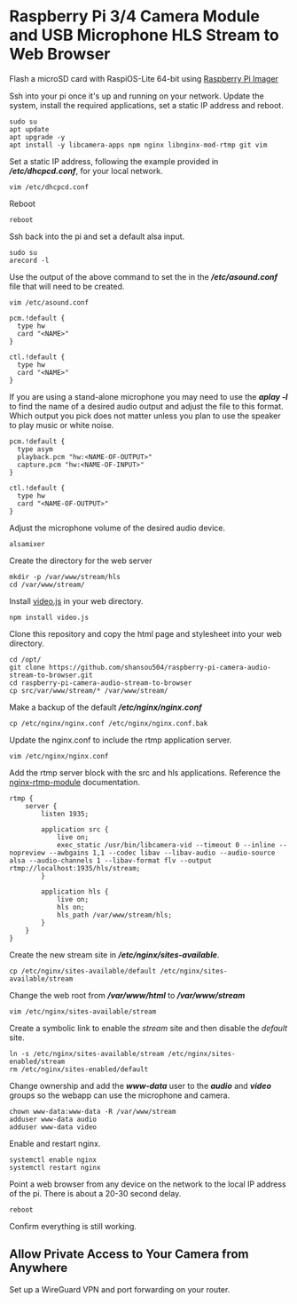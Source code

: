 # Raspberry Pi 3/4 Camera Module and USB Microphone HLS Stream to Web Browser

Flash a microSD card with RaspiOS-Lite 64-bit using [Raspberry Pi Imager](https://www.raspberrypi.com/software/)

Ssh into your pi once it's up and running on your network. Update the system, install the required applications, set a static IP address and reboot.

```
sudo su
apt update
apt upgrade -y
apt install -y libcamera-apps npm nginx libnginx-mod-rtmp git vim
```

Set a static IP address, following the example provided in ___/etc/dhcpcd.conf___, for your local network.

```
vim /etc/dhcpcd.conf
```

Reboot

```
reboot
```

Ssh back into the pi and set a default alsa input.

```
sudo su
arecord -l
```

Use the output of the above command to set the __<NAME>__ in the ___/etc/asound.conf___ file that will need to be created.

```
vim /etc/asound.conf
```

```
pcm.!default {
  type hw
  card "<NAME>"
}

ctl.!default {
  type hw
  card "<NAME>"
}
```
If you are using a stand-alone microphone you may need to use the ___aplay -l___ to find the name of a desired audio output and adjust the file to this format. Which output you pick does not matter unless you plan to use the speaker to play music or white noise.

```
pcm.!default {
  type asym
  playback.pcm "hw:<NAME-OF-OUTPUT>"
  capture.pcm "hw:<NAME-OF-INPUT>"
}

ctl.!default {
  type hw
  card "<NAME-OF-OUTPUT>"
}
```

Adjust the microphone volume of the desired audio device.

```
alsamixer
```

Create the directory for the web server

```
mkdir -p /var/www/stream/hls
cd /var/www/stream/
```

Install [video.js](https://github.com/videojs/video.js) in your web directory. 

```
npm install video.js
```

Clone this repository and copy the html page and stylesheet into your web directory.

```
cd /opt/
git clone https://github.com/shansou504/raspberry-pi-camera-audio-stream-to-browser.git
cd raspberry-pi-camera-audio-stream-to-browser
cp src/var/www/stream/* /var/www/stream/
```

Make a backup of the default ___/etc/nginx/nginx.conf___

```
cp /etc/nginx/nginx.conf /etc/nginx/nginx.conf.bak
```

Update the nginx.conf to include the rtmp application server.

```
vim /etc/nginx/nginx.conf
```

Add the rtmp server block with the src and hls applications.
Reference the [nginx-rtmp-module](https://github.com/arut/nginx-rtmp-module) documentation.

```
rtmp {
	server {
		listen 1935;

		application src {
			live on;
			exec_static /usr/bin/libcamera-vid --timeout 0 --inline --nopreview --awbgains 1,1 --codec libav --libav-audio --audio-source alsa --audio-channels 1 --libav-format flv --output rtmp://localhost:1935/hls/stream;
		}

		application hls {
			live on;
			hls on;
			hls_path /var/www/stream/hls;
		}
	}
}
```

Create the new stream site in ___/etc/nginx/sites-available___.

```
cp /etc/nginx/sites-available/default /etc/nginx/sites-available/stream
```

Change the web root from ___/var/www/html___ to ___/var/www/stream___

```
vim /etc/nginx/sites-available/stream
```

Create a symbolic link to enable the _stream_ site and then disable the _default_ site.

```
ln -s /etc/nginx/sites-available/stream /etc/nginx/sites-enabled/stream
rm /etc/nginx/sites-enabled/default
```

Change ownership and add the ___www-data___ user to the ___audio___ and ___video___ groups so the webapp can use the microphone and camera.

```
chown www-data:www-data -R /var/www/stream
adduser www-data audio
adduser www-data video
```

Enable and restart nginx.

```
systemctl enable nginx
systemctl restart nginx
```

Point a web browser from any device on the network to the local IP address of the pi. There is about a 20-30 second delay.

```
reboot
```

Confirm everything is still working.
## Allow Private Access to Your Camera from Anywhere

Set up a WireGuard VPN and port forwarding on your router.
